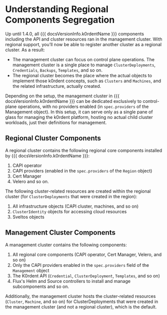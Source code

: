 # Understanding Regional Components Segregation

Up until 1.4.0, all {{{ docsVersionInfo.k0rdentName }}} components including the API and cluster resources
ran in the management cluster. With regional support, you’ll now be able to register another cluster as
a regional cluster. As a result:

* The management cluster can focus on control plane operations. The management cluster is a single place to manage
`ClusterDeployments`, `Credentials`, `Backups`, `Templates`, and so on.
* The regional cluster becomes the place where the actual objects to implement those k0rdent concepts, such as `Clusters` and `Machines`, and the related infrastructure, actually created.

Depending on the setup, the management cluster in {{{ docsVersionInfo.k0rdentName }}} can be dedicated exclusively
to control-plane operations, with no providers enabled (in `spec.providers` of the Management object). In this setup,
it can serve only as a single pane of glass for managing the k0rdent platform, hosting no actual child cluster workloads, just their definitions for management.

## Regional Cluster Components

A regional cluster contains the following regional core components installed by {{{ docsVersionInfo.k0rdentName }}}:

1. CAPI operator
2. CAPI providers (enabled in the `spec.providers` of the `Region` object)
3. Cert Manager
4. Velero and so on.

The following cluster-related resources are created within the regional cluster (for `ClusterDeployments`
that were created in the region):

1. All infrastructure objects (CAPI cluster, machines, and so on)
2. `ClusterIdentity` objects for accessing cloud resources
3. Sveltos objects

## Management Cluster Components

A management cluster contains the following components:

1. All regional core components (CAPI operator, Cert Manager, Velero, and so on)
2. Only the CAPI providers enabled in the `spec.providers` field of the `Management` object
3. The K0rdent API (`Credential`, `ClusterDeployment`, `Templates`, and so on)
4. Flux's Helm and Source controllers to install and manage subcomponents and so on.

Additionally, the management cluster hosts the cluster-related resources (`Cluster`, `Machine`, and so on) for 
ClusterDeployments that were created in the management cluster (and not a regional cluster), which is the default.
